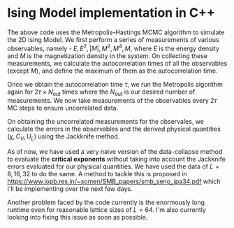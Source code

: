# Ising Model implementation in C++

The above code uses the Metropolis–Hastings MCMC algorithm  to simulate the 2D Ising Model. We first perform a series of measurements of various observables, namely - $E, E^2, |M|, M^2, M^4, M$, where $E$ is the energy density and $M$ is the magnetization density in the system. On collecting these measurements, we calculate the autocorrelation times of all the observables (except $M$), and define the maximum of them as the autocorrelation time.

Once we obtain the autocorrelation time $\tau$, we run the Metropolis algorithm again for $2\tau \times N_\text{out}$ times where the $N_\text{out}$ is our desired number of measurements. We now take measurements of the observables every $2\tau$ MC steps to ensure uncorrelated data. 

On obtaining the uncorrelated measurements for the observales, we calculate the errors in the observables and the derived physical quantities ($\chi, C_V, U_L$) using the Jackknife method. 

As of now, we have used a very naive version of the data-collapse method to evaluate the **critical exponents** without taking into account the Jackknife errors evaluated for our physical quantities. We have used the data of $L = 8, 16, 32$ to do the same. A method to tackle this is proposed in https://www.iopb.res.in/~somen/SMB_papers/smb_seno_jpa34.pdf which I'll be implementing over the next few days. 

Another problem faced by the code currently is the enormously long runtime even for reasonable lattice sizes of $L=64$. I'm also currently looking into fixing this issue as soon as possible.
